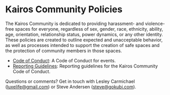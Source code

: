 Kairos Community Policies 
========

The Kairos Community is dedicated to providing harassment- and violence-free spaces for everyone, regardless of sex, gender, race, ethnicity, ability, age, orientation, relationship status, power dynamics, or any other identity. These policies are created to outline expected and unacceptable behavior, as well as processes intended to support the creation of safe spaces and the protection of community members in those spaces.

* [Code of Conduct](citizen_code_of_conduct.md): A Code of Conduct for events.
* [Reporting Guidelines](reporting_guidelines.md): Reporting guidelines for the Kairos Community Code of Conduct.

Questions or comments? Get in touch with Lesley Carmichael (luxelife@gmail.com) or Steve Andersen (steve@gokubi.com).
